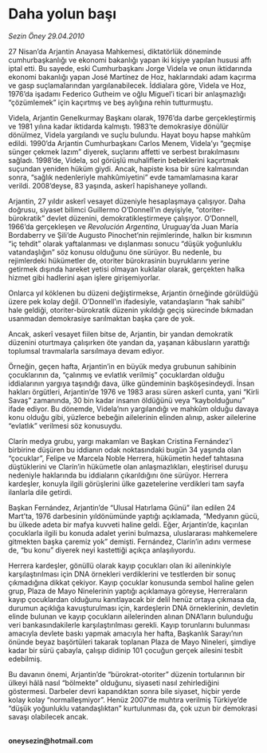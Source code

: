 # Daha yolun başı

*Sezin Öney 29.04.2010*

<div class="yazi"><p>27 Nisan’da Arjantin Anayasa Mahkemesi, diktatörlük döneminde cumhurbaşkanlığı ve ekonomi bakanlığı yapan iki kişiye yapılan hususi affı iptal etti. Bu sayede, eski Cumhurbaşkanı Jorge Videla ve onun iktidarında ekonomi bakanlığı yapan José Martínez de Hoz, haklarındaki adam kaçırma ve gasp suçlamalarından yargılanabilecek. İddialara göre, Videla ve Hoz, 1976’da işadamı Federico Gutheim ve oğlu Miguel’i ticari bir anlaşmazlığı “çözümlemek” için kaçırtmış ve beş aylığına rehin tutturmuştu. </p>
<p>Videla, Arjantin Genelkurmay Başkanı olarak, 1976’da darbe gerçekleştirmiş ve 1981 yılına kadar iktidarda kalmıştı. 1983’te demokrasiye dönülür dönülmez, Videla yargılandı ve suçlu bulundu. Hayat boyu hapse mahkûm edildi. 1990’da Arjantin Cumhurbaşkanı Carlos Menem, Videla’yı “geçmişe sünger çekmek lazım” diyerek, suçlarını affetti ve serbest bırakılmasını sağladı. 1998’de, Videla, sol görüşlü muhaliflerin bebeklerini kaçırtmak suçundan yeniden hüküm giydi. Ancak, hapiste kısa bir süre kalmasından sonra, “sağlık nedenleriyle mahkûmiyetini” evde tamamlamasına karar verildi. 2008’deyse, 83 yaşında, askerî hapishaneye yollandı.</p>
<p>Arjantin, 27 yıldır askerî vesayet düzeniyle hesaplaşmaya çalışıyor. Daha doğrusu, siyaset bilimci Guillermo O’Donnell’ın deyişiyle, “otoriter-bürokratik” devlet düzenini, demokratikleştirmeye çalışıyor. O’Donnell, 1966’da gerçekleşen ve <i>Revolución Argentina</i>, Uruguay’da Juan María Bordaberry ve Şili’de Augusto Pinochet’nin rejimlerinde, halkın bir kısmının “iç tehdit” olarak yaftalanması ve dışlanması sonucu “düşük yoğunluklu vatandaşlığın” söz konusu olduğunu öne sürüyor. Bu nedenle, bu rejimlerdeki hükümetler de, otoriter bürokrasinin buyruklarını yerine getirmek dışında hareket yetisi olmayan kuklalar olarak, gerçekten halka hizmet gibi hadlerini aşan işlere girişemiyorlar.</p>
<p>Onlarca yıl köklenen bu düzeni değiştirmekse, Arjantin örneğinde görüldüğü üzere pek kolay değil. O’Donnell’ın ifadesiyle, vatandaşların “hak sahibi” hale geldiği, otoriter-bürokratik düzenin yıkıldığı geçiş sürecinde bıkmadan usanmadan demokrasiye sarılmaktan başka çare de yok.</p>
<p>Ancak, askerî vesayet fiilen bitse de, Arjantin, bir yandan demokratik düzenini oturtmaya çalışırken öte yandan da, yaşanan kâbusların yarattığı toplumsal travmalarla sarsılmaya devam ediyor. </p>
<p>Örneğin, geçen hafta, Arjantin’in en büyük medya grubunun sahibinin çocuklarının da, “çalınmış ve evlatlık verilmiş” çocuklardan olduğu iddialarının yargıya taşındığı dava, ülke gündeminin başköşesindeydi. İnsan hakları örgütleri, Arjantin’de 1976 ve 1983 arası süren askerî cunta, yani “Kirli Savaş” zamanında, 30 bin kadar insanın öldüğünü veya “kaybolduğunu” ifade ediyor. Bu dönemde, Videla’nın yargılandığı ve mahkûm olduğu davaya konu olduğu gibi, yüzlerce bebeğin ailelerinin elinden alınıp, asker ailelerine “evlatlık” verilmesi söz konusuydu. </p>
<p>Clarín medya grubu, yargı makamları ve Başkan Cristina Fernández’i birbirine düşüren bu iddianın odak noktasındaki bugün 34 yaşında olan “çocuklar”, Felipe ve Marcela Noble Herrera, hükümetin hedef tahtasına düştüklerini ve Clarín’in hükümetle olan anlaşmazlıkları, eleştirisel duruşu nedeniyle haklarında bu iddiaların çıkarıldığını öne sürüyor. Herrera kardeşler, konuyla ilgili görüşlerini ülke gazetelerine verdikleri tam sayfa ilanlarla dile getirdi. </p>
<p>Başkan Fernández, Arjantin’de “Ulusal Hatırlama Günü” ilan edilen 24 Mart’ta, 1976 darbesinin yıldönümünde yaptığı açıklamada, “Medyanın gücü, bu ülkede adeta bir mafya kuvveti haline geldi. Eğer, Arjantin’de, kaçırılan çocuklarla ilgili bu konuda adalet yerini bulmazsa, uluslararası mahkemelere gitmekten başka çaremiz yok” demişti. Fernández, Clarín’in adını vermese de, “bu konu” diyerek neyi kastettiği açıkça anlaşılıyordu.</p>
<p>Herrera kardeşler, gönüllü olarak kayıp çocukları olan iki aileninkiyle karşılaştırılması için DNA örnekleri verdiklerini ve testlerden bir sonuç çıkmadığına dikkat çekiyor. Kayıp çocuklar konusunda sembol haline gelen grup, Plaza de Mayo Ninelerinin yaptığı açıklamaya göreyse, Herreraların kayıp çocuklardan olduğunu kanıtlayacak bir delil henüz ortaya çıkmasa da, durumun açıklığa kavuşturulması için, kardeşlerin DNA örneklerinin, devletin elinde bulunan ve kayıp çocukların ailelerinden alınan DNA’ların bulunduğu veri bankasındakilerle karşılaştırılması gerekli. Kayıp torunlarını bulunması amacıyla devlete baskı yapmak amacıyla her hafta, Başkanlık Sarayı’nın önünde beyaz başörtüleri takarak toplanan Plaza de Mayo Nineleri, şimdiye kadar bir sürü çabayla, çalışıp didinip 101 çocuğun gerçek ailesini tesbit edebilmiş. </p>
<p>Bu davanın önemi, Arjantin’de “bürokrat-otoriter” düzenin tortularının bir ülkeyi hâlâ nasıl “bölmekte” olduğunu, siyaseti nasıl zehirlediğini göstermesi. Darbeler devri kapandıktan sonra bile siyaset, hiçbir yerde kolay kolay “normalleşmiyor”. Henüz 2007’de muhtıra verilmiş Türkiye’de “düşük yoğunluklu vatandaşlıktan” kurtulunması da, çok uzun bir demokrasi savaşı olabilecek ancak.</p>
<p><b><br/>oneysezin@hotmail.com</b></p></div>
